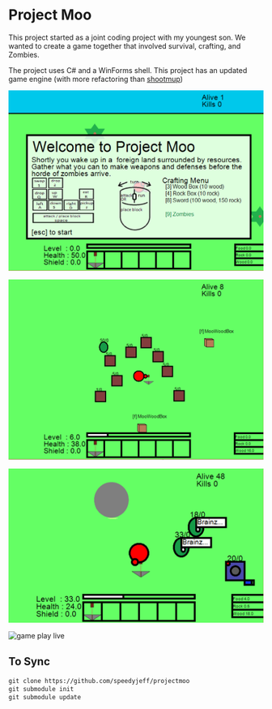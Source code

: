 # Project Moo

This project started as a joint coding project with my youngest son.  We wanted to create a game together that involved survival, crafting, and Zombies.

The project uses C# and a WinForms shell.  This project has an updated game engine (with more refactoring than [shootmup](https://github.com/speedyjeff/shootmup))

![start screen](https://github.com/speedyjeff/projectmoo/blob/master/moo/media/startscreen.png)

![game play](https://github.com/speedyjeff/projectmoo/blob/master/moo/media/gameplay.png)

![more game play](https://github.com/speedyjeff/projectmoo/blob/master/moo/media/gameplay2.png)

![game play live](https://github.com/speedyjeff/projectmoo/blob/master/moo/media/gameplay2.gif)


## To Sync

```
git clone https://github.com/speedyjeff/projectmoo
git submodule init
git submodule update
```

